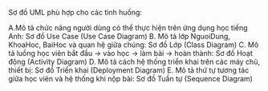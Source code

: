 Sơ đồ UML phù hợp cho các tình huống:

A.Mô tả chức năng người dùng có thể thực hiện trên ứng dụng học tiếng Anh: Sơ đồ Use Case (Use Case Diagram)
B. Mô tả lớp NguoiDung, KhoaHoc, BaiHoc và quan hệ giữa chúng: Sơ đồ Lớp (Class Diagram)
C. Mô tả luồng học viên bắt đầu -> vào học -> làm bài -> hoàn thành: Sơ đồ Hoạt động (Activity Diagram)
D. Mô tả cách hệ thống triển khai trên các máy chủ, thiết bị: Sơ đồ Triển khai (Deployment Diagram)
E. Mô tả thứ tự tương tác giữa học viên và hệ thống khi nộp bài: Sơ đồ Tuần tự (Sequence Diagram)
